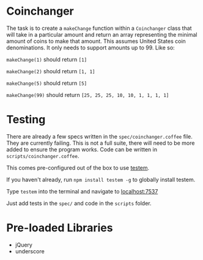 Coinchanger
=============
The task is to create a `makeChange` function within a `Coinchanger` class that will take in a particular amount and return an array representing the minimal amount of coins to make that amount. This assumes United States coin denominations. It only needs to support amounts up to 99. Like so:

`makeChange(1)` should return `[1]`

`makeChange(2)` should return `[1, 1]`

`makeChange(5)` should return `[5]`

`makeChange(99)` should return `[25, 25, 25, 10, 10, 1, 1, 1, 1]`


Testing
=============
There are already a few specs written in the `spec/coinchanger.coffee` file. They are currently failing. This is not a full suite, there will need to be more added to ensure the program works. Code can be written in `scripts/coinchanger.coffee`.

This comes pre-configured out of the box to use [testem](https://github.com/airportyh/testem).

If you haven't already, run `npm install testem -g` to globally install testem.

Type `testem` into the terminal and navigate to [localhost:7537](http://localhost:7537)

Just add tests in the `spec/` and code in the `scripts` folder.


Pre-loaded Libraries
=============
+ jQuery
+ underscore
